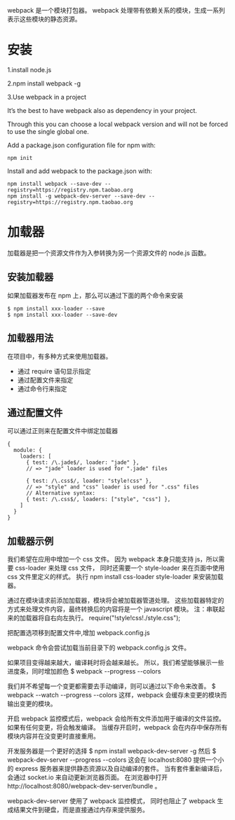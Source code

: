 webpack 是一个模块打包器。
webpack 处理带有依赖关系的模块，生成一系列表示这些模块的静态资源。

# 安装
1.install node.js

2.npm install webpack -g

3.Use webpack in a project

It’s the best to have webpack also as dependency in your project. 

Through this you can choose a local webpack version and will not be forced to use the single global one.

Add a package.json configuration file for npm with:

    npm init
 
Install and add webpack to the package.json with:

    npm install webpack --save-dev --registry=https://registry.npm.taobao.org
    npm install -g webpack-dev-server --save-dev --registry=https://registry.npm.taobao.org

# 加载器
加载器是把一个资源文件作为入参转换为另一个资源文件的 node.js 函数。

## 安装加载器
如果加载器发布在 npm 上，那么可以通过下面的两个命令来安装

    $ npm install xxx-loader --save
    $ npm install xxx-loader --save-dev

## 加载器用法
在项目中，有多种方式来使用加载器。

* 通过 require 语句显示指定
* 通过配置文件来指定
* 通过命令行来指定

## 通过配置文件
可以通过正则来在配置文件中绑定加载器

    {
      module: {
        loaders: [
          { test: /\.jade$/, loader: "jade" },
          // => "jade" loader is used for ".jade" files

          { test: /\.css$/, loader: "style!css" },
          // => "style" and "css" loader is used for ".css" files
          // Alternative syntax:
          { test: /\.css$/, loaders: ["style", "css"] },
        ]
      }
    }

## 加载器示例
我们希望在应用中增加一个 css 文件。
因为 webpack 本身只能支持 js，所以需要 css-loader 来处理 css 文件，
同时还需要一个 style-loader 来在页面中使用 css 文件里定义的样式。
执行 npm install css-loader style-loader 来安装加载器。
    
通过在模块请求前添加加载器，模块将会被加载器管道处理。
这些加载器特定的方式来处理文件内容，最终转换后的内容将是一个 javascript 模块。
注：串联起来的加载器将自右向左执行。
require("!style!css!./style.css");

把配置选项移到配置文件中,增加 webpack.config.js
    
webpack 命令会尝试加载当前目录下的 webpack.config.js 文件。

如果项目变得越来越大，编译耗时将会越来越长。
所以，我们希望能够展示一些进度条，同时增加颜色
$ webpack --progress --colors

我们并不希望每一个变更都需要去手动编译，则可以通过以下命令来改善。
$ webpack --watch --progress --colors 
这样，webpack 会缓存未变更的模块而输出变更的模块。

开启 webpack 监控模式后，webpack 会给所有文件添加用于编译的文件监控。
如果有任何变更，将会触发编译。
当缓存开启时，webpack 会在内存中保存所有模块内容并在没变更时直接重用。

开发服务器是一个更好的选择
$ npm install webpack-dev-server -g
然后
$ webpack-dev-server --progress --colors
这会在 localhost:8080 提供一个小的 express 服务器来提供静态资源以及自动编译的套件。
当有套件重新编译后，会通过 socket.io 来自动更新浏览器页面。
在浏览器中打开 http://localhost:8080/webpack-dev-server/bundle 。

webpack-dev-server 使用了 webpack 监控模式，
同时也阻止了 webpack 生成结果文件到硬盘，而是直接通过内存来提供服务。